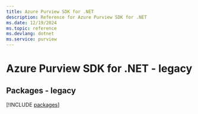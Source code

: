 ```yaml
---
title: Azure Purview SDK for .NET
description: Reference for Azure Purview SDK for .NET
ms.date: 12/19/2024
ms.topic: reference
ms.devlang: dotnet
ms.service: purview
---
```

# Azure Purview SDK for .NET - legacy
## Packages - legacy
[!INCLUDE [packages](purview-index.md)]